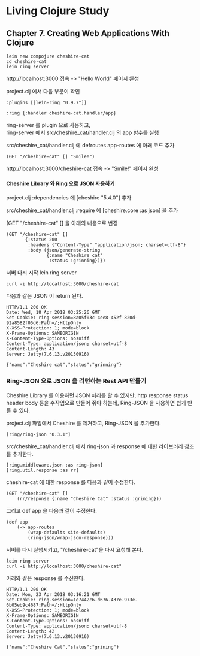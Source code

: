 # Living Clojure Study

## Chapter 7. Creating Web Applications With Clojure

```
lein new compojure cheshire-cat
cd cheshire-cat
lein ring server
```

http://localhost:3000 접속 -> "Hello World" 페이지 완성   

project.clj 에서 다음 부분이 확인

```
:plugins [[lein-ring "0.9.7"]]

:ring {:handler cheshire-cat.handler/app}
```

ring-server 를 plugin 으로 사용하고,   
ring-server 에서 src/cheshire_cat/handler.clj 의 app 함수를 실행   

src/cheshire_cat/handler.clj 에 defroutes app-routes 에 아래 코드 추가
```
(GET "/cheshire-cat" [] "Smile!")
```

http://localhost:3000/cheshire-cat 접속 -> "Smile!" 페이지 완성

#### Cheshire Library 와 Ring 으로 JSON 사용하기

project.clj :dependencies 에 [cheshire "5.4.0"] 추가  

src/cheshire_cat/handler.clj :require 에 [cheshire.core :as json] 을 추가   

(GET "/cheshire-cat" [] 을 아래의 내용으로 변경   
```
(GET "/cheshire-cat" []
       {:status 200
        :headers {"Content-Type" "application/json; charset=utf-8"}
        :body (json/generate-string
               {:name "Cheshire cat"
                :status :grinning})})
```
서버 다시 시작
lein ring server

```
curl -i http://localhost:3000/cheshire-cat
```

다음과 같은 JSON 이 return 된다.

```
HTTP/1.1 200 OK
Date: Wed, 18 Apr 2018 03:25:26 GMT
Set-Cookie: ring-session=8a05f03c-4ee8-452f-820d-92a8582f05d6;Path=/;HttpOnly
X-XSS-Protection: 1; mode=block
X-Frame-Options: SAMEORIGIN
X-Content-Type-Options: nosniff
Content-Type: application/json; charset=utf-8
Content-Length: 43
Server: Jetty(7.6.13.v20130916)

{"name":"Cheshire cat","status":"grinning"}
```

### Ring-JSON 으로 JSON 을 리턴하는 Rest API 만들기

Cheshire Library 를 이용하면 JSON 처리를 할 수 있지만, http response status header body 등을 수작업으로 만들어 줘야 하는데, Ring-JSON 을 사용하면 쉽게 만들 수 있다.   

project.clj 파일에서 Cheshire 를 제거하고, Ring-JSON 을 추가한다.   
```
[ring/ring-json "0.3.1"]
```
src/cheshire_cat/handler.clj 에서 ring-json 과 response 에 대한 라이브러리 참조를 추가한다.   
```
[ring.middleware.json :as ring-json]
[ring.util.response :as rr]
```
cheshire-cat 에 대한 response 를 다음과 같이 수정한다.
```
(GET "/cheshire-cat" []
    (rr/response {:name "Cheshire Cat" :status :grining}))
```   

그리고 def app 을 다음과 같이 수정한다.
```
(def app
    (-> app-routes
        (wrap-defaults site-defaults)
        (ring-json/wrap-json-response)))
```

서버를 다시 실행시키고, "/cheshire-cat"을 다시 요청해 본다.
```
lein ring server
curl -i http://localhost:3000/cheshire-cat"
```
아래와 같은 response 를 수신한다.
```
HTTP/1.1 200 OK
Date: Mon, 23 Apr 2018 03:16:21 GMT
Set-Cookie: ring-session=1e7442c6-d676-437e-973e-6b05eb9c4687;Path=/;HttpOnly
X-XSS-Protection: 1; mode=block
X-Frame-Options: SAMEORIGIN
X-Content-Type-Options: nosniff
Content-Type: application/json; charset=utf-8
Content-Length: 42
Server: Jetty(7.6.13.v20130916)

{"name":"Cheshire Cat","status":"grining"}
```
